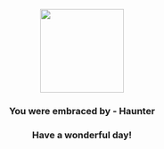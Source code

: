 <p align="center">
    <img src="https://raw.githubusercontent.com/PokeAPI/sprites/master/sprites/pokemon/93.png" width="150" height="150">
</p>
<h3 align="center">You were embraced by - <b>Haunter</b></h3>
<h3 align="center">Have a wonderful day!</h3>
